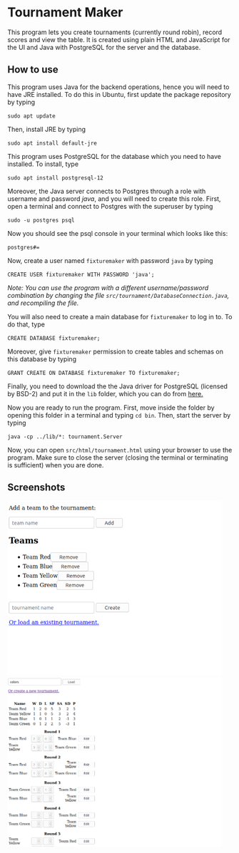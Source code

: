 <h1>Tournament Maker</h1>

<p>This program lets you create tournaments (currently round robin), record scores and view the table. It is created using plain HTML and JavaScript for the UI and Java with PostgreSQL for the server and the database.</p>

<h2>How to use</h2>

<p>This program uses Java for the backend operations, hence you will need to have JRE installed. To do this in Ubuntu, first update the package repository by typing</p>

```
sudo apt update
```

<p>Then, install JRE by typing</p>

```
sudo apt install default-jre
```

<p>This program uses PostgreSQL for the database which you need to have installed. To install, type<p>

```
sudo apt install postgresql-12 
```

<p>Moreover, the Java server connects to Postgres through a role with username and password <em>java</em>, and you will need to create this role. First, open a terminal and connect to Postgres with the superuser by typing</p>

```
sudo -u postgres psql
```

<p>Now you should see the psql console in your terminal which looks like this:</p>

```
postgres#=
```


<p>Now, create a user named <code>fixturemaker</code> with password <code>java</code> by typing</p>

```
CREATE USER fixturemaker WITH PASSWORD 'java';
```

<p><em>Note: You can use the program with a different username/password combination by changing the file <code>src/tournament/DatabaseConnection.java</code>, and recompiling the file.</em></p>

<p>You will also need to create a main database for <code>fixturemaker</code> to log in to. To do that, type</p>

```
CREATE DATABASE fixturemaker;
```

<p>Moreover, give <code>fixturemaker</code> permission to create tables and schemas on this database by typing</p>

```
GRANT CREATE ON DATABASE fixturemaker TO fixturemaker;
```

<p>Finally, you need to download the the Java driver for PostgreSQL (licensed by BSD-2) and put it in the <code>lib</code> folder, which you can do from <a href="https://jdbc.postgresql.org/download.html">here.</a></p>

<p>Now you are ready to run the program. First, move inside the folder by opening this folder in a terminal and typing <code>cd bin</code>. Then, start the server by typing</p>

```
java -cp ../lib/*: tournament.Server
```

<p>Now, you can open <code>src/html/tournament.html</code> using your browser to use the program. Make sure to close the server (closing the terminal or terminating is sufficient) when you are done.</p>

<h2>Screenshots</h2>

<img src=screenshots/create.png alt="Tournament creation screen" width=480><br>
<img src=screenshots/tournament.png alt="Tournament screen" width=480>